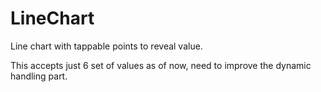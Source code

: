 # LineChart
Line chart with tappable points to reveal value.

This accepts just 6 set of values as of now, need to improve the dynamic handling part.





